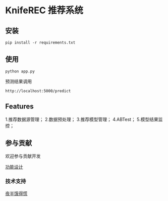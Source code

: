 # KnifeREC 推荐系统

## 安装

    pip install -r requirements.txt

## 使用

    python app.py
    
预测结果调用

    http://localhost:5000/predict

## Features

1.推荐数据源管理；
2.数据预处理；
3.推荐模型管理；
4.ABTest；
5.模型结果监控；


## 参与贡献

欢迎参与贡献开发

[功能设计](./doc/design.md)

### 技术支持

<a href="mailto:zergskj@163.com">夜半饿得慌</a>
